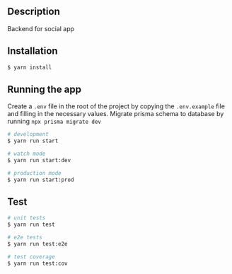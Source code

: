 ## Description

Backend for social app

## Installation

```bash
$ yarn install
```

## Running the app

Create a `.env` file in the root of the project by copying the `.env.example` file and filling in the necessary values.
Migrate prisma schema to database by running `npx prisma migrate dev`

```bash
# development
$ yarn run start

# watch mode
$ yarn run start:dev

# production mode
$ yarn run start:prod
```

## Test

```bash
# unit tests
$ yarn run test

# e2e tests
$ yarn run test:e2e

# test coverage
$ yarn run test:cov
```
